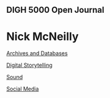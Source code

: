 ## DIGH 5000 Open Journal
# Nick McNeilly

[Archives and Databases](https://nickmcneilly.github.io/openjournal/OJ1.html)

[Digital Storytelling](https://nickmcneilly.github.io/openjournal/OJ2.html)

[Sound](https://nickmcneilly.github.io/openjournal/OJ3.html)

[Social Media](https://nickmcneilly.github.io/openjournal/OJ5.html)
